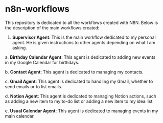 # n8n-workflows
This repository is dedicated to all the workflows created with N8N. Below is the description of the main workflows created:

1. **Supervisor Agent**: This is the main workflow dedicated to my personal agent. He is given instructions to other agents depending on what I am asking.

  a. **Birthday Calendar Agent**: This agent is dedicated to adding new events in my Google Calendar for birthdays.

  b. **Contact Agent**: This agent is dedicated to managing my contacts.

  c. **Gmail Agent**: This agent is dedicated to handling my Gmail, whether to send emails or to list emails.

  d. **Notion Agent**: This agent is dedicated to managing Notion actions, such as adding a new item to my to-do list or adding a new item to my idea list.

  e. **Usual Calendar Agent**: This agent is dedicated to managing events in my main calendar.


